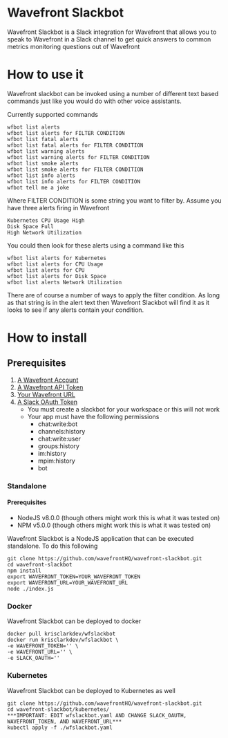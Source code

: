 # Wavefront Slackbot

Wavefront Slackbot is a Slack integration for Wavefront that allows you
to speak to Wavefront in a Slack channel to get quick answers to common
metrics monitoring questions out of Wavefront

# How to use it

Wavefront slackbot can be invoked using a number of different text
based commands just like you would do with other voice assistants.

Currently supported commands

```
wfbot list alerts
wfbot list alerts for FILTER CONDITION
wfbot list fatal alerts
wfbot list fatal alerts for FILTER CONDITION
wfbot list warning alerts
wfbot list warning alerts for FILTER CONDITION
wfbot list smoke alerts
wfbot list smoke alerts for FILTER CONDITION
wfbot list info alerts
wfbot list info alerts for FILTER CONDITION
wfbot tell me a joke
```

Where FILTER CONDITION is some string you want to filter by.  Assume you
have three alerts firing in Wavefront

```
Kubernetes CPU Usage High
Disk Space Full
High Network Utilization
```

You could then look for these alerts using a command like this

```
wfbot list alerts for Kubernetes
wfbot list alerts for CPU Usage
wfbot list alerts for CPU
wfbot list alerts for Disk Space
wfbot list alerts Network Utilization
```

There are of course a number of ways to apply the filter condition.  As
long as that string is in the alert text then Wavefront Slackbot will
find it as it looks to see if any alerts contain your condition.

# How to install

## Prerequisites

1. [A Wavefront Account](https://www.wavefront.com/sign-up/?utm_source=SlackbotGithub)
2. [A Wavefront API Token](https://docs.wavefront.com/wavefront_api.html#generating-an-api-token/?utm_source=SlackbotGithub)
3. [Your Wavefront URL](https://docs.wavefront.com/wavefront_api.html#generating-an-api-token/?utm_source=SlackbotGithub)
4. [A Slack OAuth Token](https://api.slack.com/apps)
    * You must create a slackbot for your workspace or this will not work
    * Your app must have the following permissions
        * chat:write:bot
        * channels:history
        * chat:write:user
        * groups:history
        * im:history
        * mpim:history
        * bot


### Standalone

#### Prerequisites
* NodeJS v8.0.0 (though others might work this is what it was tested on)
* NPM v5.0.0 (though others might work this is what it was tested on)

Wavefront Slackbot is a NodeJS application that can be executed standalone.
To do this following

```
git clone https://github.com/wavefrontHQ/wavefront-slackbot.git
cd wavefront-slackbot
npm install
export WAVEFRONT_TOKEN=YOUR_WAVEFRONT_TOKEN
export WAVEFRONT_URL=YOUR_WAVEFRONT_URL
node ./index.js
```

### Docker

Wavefront Slackbot can be deployed to docker

```
docker pull krisclarkdev/wfslackbot
docker run krisclarkdev/wfslackbot \
-e WAVEFRONT_TOKEN='' \
-e WAVEFRONT_URL='' \
-e SLACK_OAUTH=''
```

### Kubernetes

Wavefront Slackbot can be deployed to Kubernetes as well

```
git clone https://github.com/wavefrontHQ/wavefront-slackbot.git
cd wavefront-slackbot/kubernetes/
***IMPORTANT: EDIT wfslackbot.yaml AND CHANGE SLACK_OAUTH, WAVEFRONT_TOKEN, AND WAVEFRONT_URL***
kubectl apply -f ./wfslackbot.yaml
```